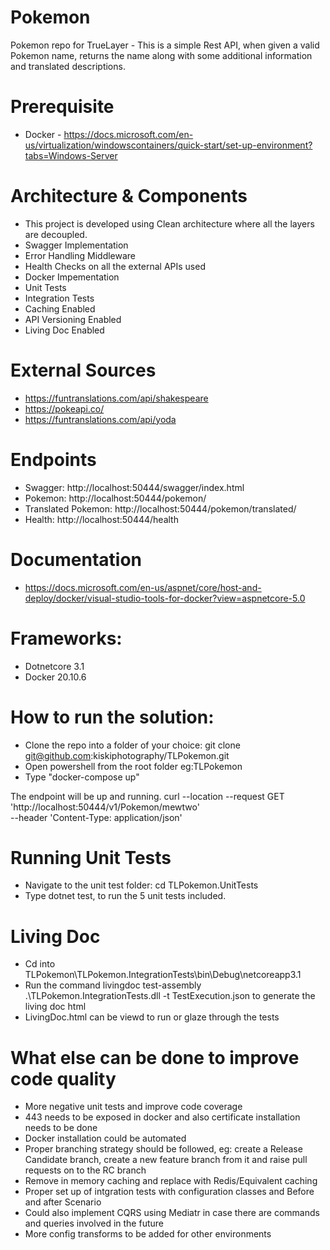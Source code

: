 # Pokemon
Pokemon repo for TrueLayer - This is a simple Rest API, when given a valid Pokemon name, returns the name along with some additional information and translated descriptions.

# Prerequisite
- Docker - https://docs.microsoft.com/en-us/virtualization/windowscontainers/quick-start/set-up-environment?tabs=Windows-Server

# Architecture & Components
- This project is developed using Clean architecture where all the layers are decoupled.
- Swagger Implementation
- Error Handling Middleware
- Health Checks on all the external APIs used
- Docker Impementation
- Unit Tests
- Integration Tests
- Caching Enabled
- API Versioning Enabled
- Living Doc Enabled

# External Sources
- https://funtranslations.com/api/shakespeare
- https://pokeapi.co/
- https://funtranslations.com/api/yoda

# Endpoints
- Swagger: http://localhost:50444/swagger/index.html
- Pokemon: http://localhost:50444/pokemon/
- Translated Pokemon: http://localhost:50444/pokemon/translated/
- Health: http://localhost:50444/health

# Documentation
- https://docs.microsoft.com/en-us/aspnet/core/host-and-deploy/docker/visual-studio-tools-for-docker?view=aspnetcore-5.0

# Frameworks:
- Dotnetcore 3.1
- Docker 20.10.6

# How to run the solution:
- Clone the repo into a folder of your choice: git clone git@github.com:kiskiphotography/TLPokemon.git
- Open powershell from the root folder eg:TLPokemon 
- Type "docker-compose up"

The endpoint will be up and running. 
curl --location --request GET 'http://localhost:50444/v1/Pokemon/mewtwo' \
--header 'Content-Type: application/json'

# Running Unit Tests 
- Navigate to the unit test folder: cd TLPokemon.UnitTests
- Type dotnet test, to run the 5 unit tests included.

# Living Doc
- Cd into TLPokemon\TLPokemon.IntegrationTests\bin\Debug\netcoreapp3.1 
- Run the command livingdoc test-assembly .\TLPokemon.IntegrationTests.dll -t TestExecution.json  to generate the living doc html
- LivingDoc.html can be viewd to run or glaze through the tests

# What else can be done to improve code quality
- More negative unit tests and improve code coverage 
- 443 needs to be exposed in docker and also certificate installation needs to be done
- Docker installation could be automated
- Proper branching strategy should be followed, eg: create a Release Candidate branch, create a new feature branch from it and raise pull requests on to the RC branch
- Remove in memory caching and replace with Redis/Equivalent caching
- Proper set up of intgration tests with configuration classes and Before and after Scenario
- Could also implement CQRS using Mediatr in case there are commands and queries involved in the future 
- More config transforms to be added for other environments